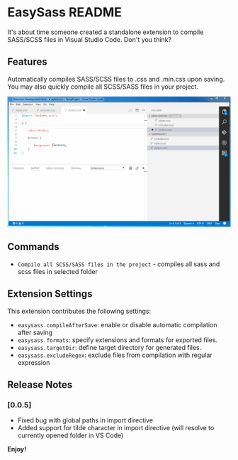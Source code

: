 # EasySass README

It's about time someone created a standalone extension to compile SASS/SCSS files in Visual Studio Code. Don't you think?

## Features

Automatically compiles SASS/SCSS files to .css and .min.css upon saving. You may also quickly compile all SCSS/SASS files in your project.

![Demo](demo.gif)

## Commands

* `Compile all SCSS/SASS files in the project` - compiles all sass and scss files in selected folder

## Extension Settings

This extension contributes the following settings:

* `easysass.compileAfterSave`: enable or disable automatic compilation after saving
* `easysass.formats`: specify extensions and formats for exported files.
* `easysass.targetDir`: define target directory for generated files.
* `easysass.excludeRegex`: exclude files from compilation with regular expression

## Release Notes

### [0.0.5]
- Fixed bug with global paths in import directive
- Added support for tilde character in import directive (will resolve to currently opened folder in VS Code)

**Enjoy!**